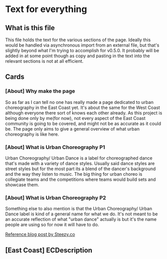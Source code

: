 # Text for everything

## What is this file

This file holds the text for the various sections of the page. Ideally this would be handled via asynchronous import from an external file, but that's slightly beyond what I'm trying to accomplish for v0.5.0. It probably will be added in at some point though as copy and pasting in the text into the relevant sections is not at all efficient.

## Cards

### [About] Why make the page

So as far as I can tell no one has really made a page dedicated to urban choreography in the East Coast yet. It's about the same for the West Coast although everyone there sort of knows each other already. As this project is being done only by me(for now), not every aspect of the East Coast community is going to be covered, and might not be as accurate as it could be. The page only aims to give a general overview of what urban choreography is like here.

### [About] What is Urban Choreography P1

Urban Choreography/ Urban Dance is a label for choreographed dance that's made with a variety of dance styles. Usually said dance styles are street styles but for the most part its a blend of the dancer's background and the way they listen to music. The big thing for urban choreo is collegiate teams and the competitions where teams would build sets and showcase them.

### [About] What is Urban Choreography P2

Something else to also mention is that the Urban Choreography/ Urban Dance label is kind of a general name for what we do. It's not meant to be an accurate reflection of what "urban dance" actually is but it's the name people are using so for now it will have to do.

<a href='https://blog.steezy.co/what-is-urban-dance/'>Reference blog post by Steezy.co</a>

## [East Coast] ECDescription

